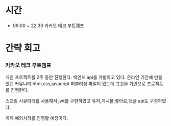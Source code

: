 # 시간
- 09:00 ~ 22:30 카카오 테크 부트캠프

# 간략 회고

### 카카오 테크 부트캠프

개인 프로젝트를 2주 동안 진행한다. 백엔드 api를 개발하고 있다.
온라인 기간에 만들었던 커뮤니티 html,css,javacript 퍼블리싱 파일이 있는데 그것을 기반으로 프로젝트를 진행한다.

스프링 시큐리티를 사용해서 jwt를 구현하였고
유저,게시물,좋아요,댓글 api도 구성하였다.

이제 예외처리를 진행할 예정이다.